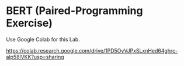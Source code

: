 # BERT (Paired-Programming Exercise)

Use Google Colab for this Lab.

https://colab.research.google.com/drive/1PD5OyVJPxSLxnHed64ghrc-alp58lVKK?usp=sharing
